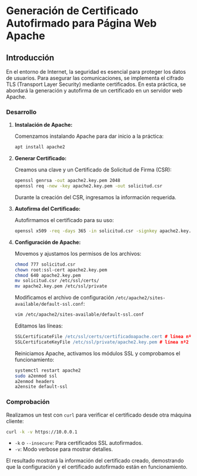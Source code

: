 # Generación de Certificado Autofirmado para Página Web Apache

## Introducción

En el entorno de Internet, la seguridad es esencial para proteger los datos de usuarios. Para asegurar las comunicaciones, se implementa el cifrado TLS (Transport Layer Security) mediante certificados. En esta práctica, se abordará la generación y autofirma de un certificado en un servidor web Apache.

### Desarrollo

1. **Instalación de Apache:**

   Comenzamos instalando Apache para dar inicio a la práctica:

   ```bash
   apt install apache2
   ```

2. **Generar Certificado:**

   Creamos una clave y un Certificado de Solicitud de Firma (CSR):

   ```bash
   openssl genrsa -out apache2.key.pem 2048
   openssl req -new -key apache2.key.pem -out solicitud.csr
   ```

   Durante la creación del CSR, ingresamos la información requerida.

3. **Autofirma del Certificado:**

   Autofirmamos el certificado para su uso:

   ```bash
   openssl x509 -req -days 365 -in solicitud.csr -signkey apache2.key.pem -out certificadoapache2.crt
   ```

4. **Configuración de Apache:**

   Movemos y ajustamos los permisos de los archivos:

   ```bash
   chmod 777 solicitud.csr
   chown root:ssl-cert apache2.key.pem
   chmod 640 apache2.key.pem
   mv solicitud.csr /etc/ssl/certs/
   mv apache2.key.pem /etc/ssl/private
   ```

   Modificamos el archivo de configuración `/etc/apache2/sites-available/default-ssl.conf`:

   ```bash
   vim /etc/apache2/sites-available/default-ssl.conf
   ```

   Editamos las líneas:

   ```apache
   SSLCertificateFile /etc/ssl/certs/certificadoapache.cert # línea nº1 a editar
   SSLCertificateKeyFile /etc/ssl/private/apache2.key.pem # línea nº2 a editar
   ```

   Reiniciamos Apache, activamos los módulos SSL y comprobamos el funcionamiento:

   ```bash
   systemctl restart apache2
   sudo a2enmod ssl
   a2enmod headers
   a2ensite default-ssl
   ```

### Comprobación

Realizamos un test con `curl` para verificar el certificado desde otra máquina cliente:

```bash
curl -k -v https://10.0.0.1
```

- `-k` o `--insecure`: Para certificados SSL autofirmados.
- `-v`: Modo verbose para mostrar detalles.

El resultado mostrará la información del certificado creado, demostrando que la configuración y el certificado autofirmado están en funcionamiento.
